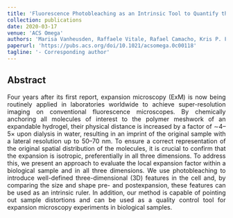```yaml
---
title: 'Fluorescence Photobleaching as an Intrinsic Tool to Quantify the 3D Expansion Factor of Biological Samples in Expansion Microscopy'
collection: publications
date: 2020-03-17
venue: 'ACS Omega'
authors: 'Marisa Vanheusden, Raffaele Vitale, Rafael Camacho, Kris P. F. Janssen, Aline Acke, Susana Rocha, Johan Hofkens'
paperurl: 'https://pubs.acs.org/doi/10.1021/acsomega.0c00118'
tagline: '- Corresponding author'
---
```


<h2> Abstract </h2>
<p align= "justify">
Four years after its first report, expansion microscopy (ExM) is now being routinely applied in laboratories worldwide to achieve super-resolution imaging on conventional fluorescence microscopes. By chemically anchoring all molecules of interest to the polymer meshwork of an expandable hydrogel, their physical distance is increased by a factor of ∼4–5× upon dialysis in water, resulting in an imprint of the original sample with a lateral resolution up to 50–70 nm. To ensure a correct representation of the original spatial distribution of the molecules, it is crucial to confirm that the expansion is isotropic, preferentially in all three dimensions. To address this, we present an approach to evaluate the local expansion factor within a biological sample and in all three dimensions. We use photobleaching to introduce well-defined three-dimensional (3D) features in the cell and, by comparing the size and shape pre- and postexpansion, these features can be used as an intrinsic ruler. In addition, our method is capable of pointing out sample distortions and can be used as a quality control tool for expansion microscopy experiments in biological samples.
